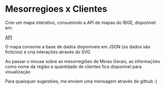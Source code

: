 # Mesorregioes x Clientes

Criei um mapa interativo, consumindo a API de mapas do IBGE, disponível em: 

[API](https://servicodados.ibge.gov.br/api/docs/malhas?versao=3)

O mapa consome a base de dados disponíveis em JSON (os dados são fictícios) e cria interações através do SVG

Ao passar o mouse sobre as mesorregiões de Minas Gerais, as informações como nome da região e quantidade de clientes fica disponível para visualização

Para quaisquer sugestões, me enviem uma mensagem através do github :)
